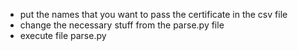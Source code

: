 - put the names that you want to pass the certificate in the csv file
- change the necessary stuff from the parse.py file
- execute file parse.py
